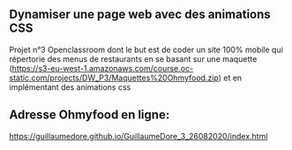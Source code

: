 ## Dynamiser une page web avec des animations CSS

Projet n°3 Openclassroom dont le but est de coder un site 100% mobile qui répertorie des menus de restaurants en se basant sur une maquette (https://s3-eu-west-1.amazonaws.com/course.oc-static.com/projects/DW_P3/Maquettes%20Ohmyfood.zip) et en implémentant des animations css  

## Adresse Ohmyfood en ligne:  

https://guillaumedore.github.io/GuillaumeDore_3_26082020/index.html  
